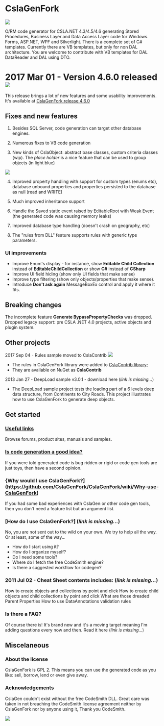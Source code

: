 CslaGenFork
===

![](https://raw.github.com/CslaGenFork/CslaGenFork/master/Support/Logos/Project-Logo-final.gif)

O/RM code generator for CSLA.NET 4.3/4.5/4.6 generating Stored Procedures, Business Layer and Data Access Layer code for Windows Forms, ASP.NET, WPF and Silverlight.
There is a complete set of C# templates. Currently there are VB templates, but only for non DAL architecture. You are welcome to contribute with VB templates for DAL DataReader and DAL using DTO.

# 2017 Mar 01 - Version 4.6.0 released ![](https://raw.github.com/CslaGenFork/CslaGenFork/master/Support/Home/Home_star.png)

This release brings a lot of new features and some usability improvements. It's available at [CslaGenFork release 4.6.0](https://github.com/CslaGenFork/CslaGenFork/releases/tag/v4.6.0)

## Fixes and new features

1. Besides SQL Server, code generation can target other database engines.

2. Numerous fixes to VB code generation

3. New kinds of CslaObject: abstract base classes, custom criteria classes (wip). The *place holder* is a nice feature that can be used to group objects (in light blue)

![](https://raw.github.com/CslaGenFork/CslaGenFork/master/Support/Home/Home_CGF-PlaceHolder.png)

4. Improved property handling with support for custom types (enums etc), database unbound properties and properties persisted to the database as null (read and WRITE)

5. Much improved inheritance support

6. Handle the Saved static event raised by EditableRoot with Weak Event (the generated code was causing memory leaks)

7. Improved database type handling (doesn't crash on geography, etc)

8. The "rules from DLL" feature supports rules with generic type parameters.

### UI improvements

- Improve Enum's display - for instance, show **Editable Child Collection** instead of **EditableChildCollection** or show **C#** instead of **CSharp**
- Improve UI field hiding (show only UI fields that make sense)
- Improve type filtering (show only objects/properties that make sense).
- Introduce **Don't ask again** MessageBoxEx control and apply it where it fits.

## Breaking changes

The incomplete feature **Generate BypassPropertyChecks** was dropped.
Dropped legacy support: pre CSLA .NET 4.0 projects, active objects and plugin system.

Other projects
---
2017 Sep 04 - Rules sample moved to CslaContrib ![](https://raw.github.com/CslaGenFork/CslaGenFork/master/Support/Home/Home_star.png)
- The rules in CslaGenFork library were added to [CslaContrib library](https://github.com/MarimerLLC/cslacontrib);
- They are available on NuGet as **CslaContrib**

2013 Jan 27 - DeepLoad sample v3.0.1 - download here (*link is missing...*)
- The DeepLoad sample project tests the loading part of a 6 levels deep data structure, from Continents to City Roads. This project illustrates how to use CslaGenFork to generate deep objects.

Get started
---
### [Useful links](https://github.com/CslaGenFork/CslaGenFork/wiki/Useful-links)

Browse forums, product sites, manuals and samples.

### [Is code generation a good idea?](https://github.com/CslaGenFork/CslaGenFork/wiki/Code-generation-is-a-good-idea)

If you were told generated code is bug ridden or rigid or code gen tools are just toys, then have a second opinion.

### {Why would I use CslaGenFork?](https://github.com/CslaGenFork/CslaGenFork/wiki/Why-use-CslaGenFork)

If you had some bad experiences with CslaGen or other code gen tools, then you don't need a feature list but an argument list.

### [How do I use CslaGenFork?] (*link is missing...*)

No, you are not sent out to the wild on your own. We try to help all the way. Or at least, some of the way...
- How do I start using it?
- How do I organize myself?
- Do I need some tools?
- Where do I fetch the free CodeSmith engine?
- Is there a suggested workflow for codegen?

### 2011 Jul 02 - Cheat Sheet contents includes: (*link is missing...*)

How to create objects and collections by point and click
How to create child objects and child collections by point and click
What are those dreaded Parent Properties
How to use DataAnnotations validation rules

### Is there a FAQ?

Of course there is! It's brand new and it's a moving target meaning I'm adding questions every now and then.
Read it here  (*link is missing...*)

Miscelaneous
---

### About the license

CslaGenFork is GPL 2. This means you can use the generated code as you like: sell, borrow, lend or even give away.

### Acknowledgements

CslaGen couldn't exist without the free CodeSmith DLL. Great care was taken in not breaching the CodeSmith license agreement neither by CslaGenFork nor by anyone using it, Thank you CodeSmith.


![](https://raw.github.com/CslaGenFork/CslaGenFork/master/Support/Home/Home_ReSharper.png)
